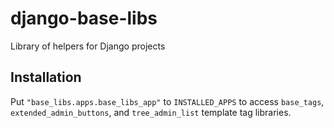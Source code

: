 # django-base-libs

Library of helpers for Django projects

## Installation

Put `"base_libs.apps.base_libs_app"` to `INSTALLED_APPS` to access `base_tags`, `extended_admin_buttons`, and `tree_admin_list` template tag libraries.
